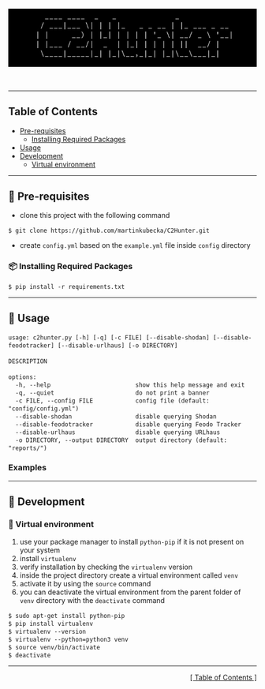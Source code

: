 <p align="center">
<img src="https://github.com/martinkubecka/C2Hunter/blob/main/docs/banner.png" alt="Logo">
<p align="center"><b></b><br>
</p>

---
<h2 id="table-of-contents">Table of Contents</h2>

- [Pre-requisites](#notebook_with_decorative_cover-pre-requisites)
  - [Installing Required Packages](#package-installing-required-packages)
- [Usage](#eagle-usage)
- [Development](#toolbox-development)
  - [Virtual environment](#office-virtual-environment)

---
## :notebook_with_decorative_cover: Pre-requisites

- clone this project with the following command

```
$ git clone https://github.com/martinkubecka/C2Hunter.git
```

- create `config.yml` based on the `example.yml` file inside `config` directory

### :package: Installing Required Packages

```
$ pip install -r requirements.txt
```

---
## :eagle: Usage

```
usage: c2hunter.py [-h] [-q] [-c FILE] [--disable-shodan] [--disable-feodotracker] [--disable-urlhaus] [-o DIRECTORY]

DESCRIPTION

options:
  -h, --help                        show this help message and exit
  -q, --quiet                       do not print a banner
  -c FILE, --config FILE            config file (default: "config/config.yml")
  --disable-shodan                  disable querying Shodan
  --disable-feodotracker            disable querying Feodo Tracker
  --disable-urlhaus                 disable querying URLhaus
  -o DIRECTORY, --output DIRECTORY  output directory (default: "reports/")
```

### Examples







---
## :toolbox: Development

### :office: Virtual environment

1. use your package manager to install `python-pip` if it is not present on your system
3. install `virtualenv`
4. verify installation by checking the `virtualenv` version
5. inside the project directory create a virtual environment called `venv`
6. activate it by using the `source` command
7. you can deactivate the virtual environment from the parent folder of `venv` directory with the `deactivate` command

```
$ sudo apt-get install python-pip
$ pip install virtualenv
$ virtualenv --version
$ virtualenv --python=python3 venv
$ source venv/bin/activate
$ deactivate
```

---

<div align="right">
<a href="#table-of-contents">[ Table of Contents ]</a>
</div>